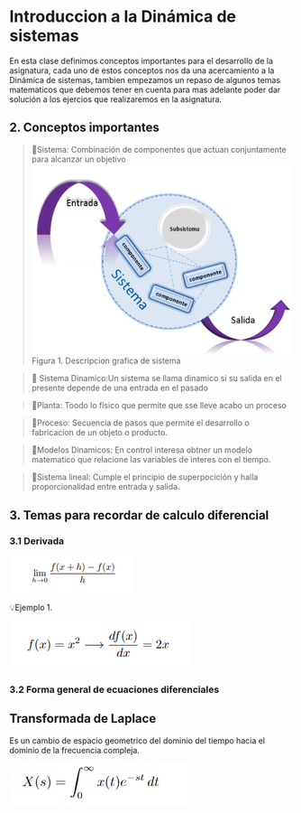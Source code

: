 # Introduccion a la Dinámica de sistemas 
En esta clase definimos conceptos importantes para el desarrollo de la asignatura, cada uno de estos conceptos nos da una acercamiento a la Dinámica de sistemas, tambien empezamos un repaso de algunos temas matematicos que debemos tener en cuenta para mas adelante poder dar solución a los ejercios que realizaremos en la asignatura. 
## 2. Conceptos importantes 
>🔑Sistema: Combinación de componentes que actuan conjuntamente para alcanzar un objetivo
![Sistema](https://github.com/diegavila00/Apuntes/blob/main/TP/sistema.png)
Figura 1. Descripcion grafica de sistema 

>🔑 Sistema Dinamico:Un sistema se llama dinamico si su salida en el presente depende de una entrada en el pasado

>🔑Planta: Toodo lo fisico que permite que sse lleve acabo un proceso

>🔑Proceso: Secuencia de pasos que permite el desarrollo o fabricacion de un objeto o producto.

>🔑Modelos Dinamicos: En control interesa  obtner un modelo matematico que relacione las variables de interes con el tiempo.

>🔑Sistema lineal: Cumple el principio de superpocición y halla proporcionalidad entre entrada y salida.

## 3. Temas para recordar de calculo diferencial  
### 3.1 Derivada  

![Formula General de la derivada](https://github.com/diegavila00/Apuntes/blob/main/TP/derivada.png)


💡Ejemplo 1. 

![Derivada](https://github.com/diegavila00/Apuntes/blob/main/TP/solucion.png)

### 3.2 Forma general de ecuaciones diferenciales 






## Transformada de Laplace 
Es un cambio de espacio geometrico del dominio del tiempo hacia el dominio de la frecuencia compleja.

![Formula transformada de Laplace](https://github.com/diegavila00/Apuntes/blob/main/TP/P.png)




